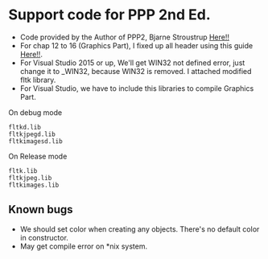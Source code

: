 # Support code for PPP 2nd Ed.
* Code provided by the Author of PPP2, Bjarne Stroustrup [Here!!](http://www.stroustrup.com/Programming/)
* For chap 12 to 16 (Graphics Part), I fixed up all header using this guide [Here!!](https://bumpyroadtocode.com/2017/08/05/how-to-install-and-use-fltk-1-3-4-in-visual-studio-2017-complete-guide/).
* For Visual Studio 2015 or up, We'll get WIN32 not defined error, just change it to _WIN32, because WIN32 is removed. I attached modified fltk library.
* For Visual Studio, we have to include this libraries to compile Graphics Part.

On debug mode
```
fltkd.lib
fltkjpegd.lib
fltkimagesd.lib
```
On Release mode
```
fltk.lib
fltkjpeg.lib
fltkimages.lib
```

## Known bugs
* We should set color when creating any objects. There's no default color in constructor.
* May get compile error on *nix system.
